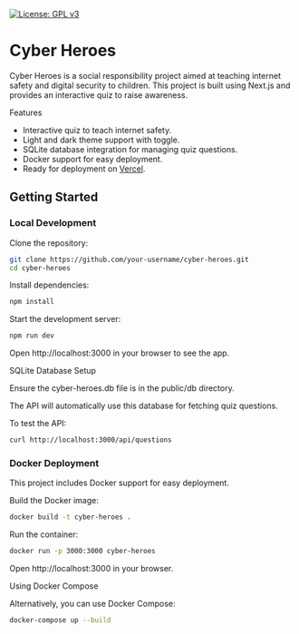 [![License: GPL v3](https://img.shields.io/badge/License-GPLv3-blue.svg)](https://www.gnu.org/licenses/gpl-3.0)
# Cyber Heroes

Cyber Heroes is a social responsibility project aimed at teaching internet safety and digital security to children. This project is built using Next.js and provides an interactive quiz to raise awareness.

Features

- Interactive quiz to teach internet safety.
- Light and dark theme support with toggle.
- SQLite database integration for managing quiz questions.
- Docker support for easy deployment.
- Ready for deployment on [Vercel](https://cyber-heroes.vercel.app/).


## Getting Started

### Local Development

Clone the repository:

```bash
git clone https://github.com/your-username/cyber-heroes.git
cd cyber-heroes
```

Install dependencies:

```bash
npm install
```

Start the development server:

```bash
npm run dev
```

Open http://localhost:3000 in your browser to see the app.

SQLite Database Setup

Ensure the cyber-heroes.db file is in the public/db directory.

The API will automatically use this database for fetching quiz questions.

To test the API:

```bash
curl http://localhost:3000/api/questions
```

### Docker Deployment

This project includes Docker support for easy deployment.

Build the Docker image:

```bash
docker build -t cyber-heroes .
```

Run the container:

```bash
docker run -p 3000:3000 cyber-heroes
```

Open http://localhost:3000 in your browser.

Using Docker Compose

Alternatively, you can use Docker Compose:

```bash
docker-compose up --build
```
